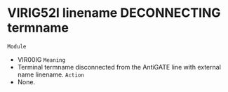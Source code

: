 # VIRIG52I linename DECONNECTING termname
`Module`
- VIR00IG
`Meaning`
- Terminal termname disconnected from the AntiGATE line with external name linename.
`Action`
- None.

